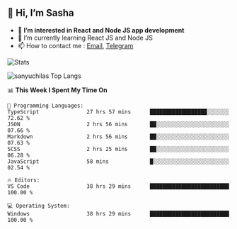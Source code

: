 ## 👋 Hi, I’m Sasha

- 👀 **I’m interested in React and Node JS app development** 
- 🌱 I’m currently learning React JS and Node JS
- 📫 How to contact me : [Email](mailto:sanyuchilas@gmail.com), [Telegram](https://t.me/sanyuchilas)

![Stats](https://github-readme-stats.vercel.app/api?username=sanyuchilas&show_icons=true&theme=react&hide=issues&count_private=true&layout=compact)

![sanyuchilas Top Langs](https://github-readme-stats.vercel.app/api/top-langs/?username=sanyuchilas&theme=react&hide_border=true&include_all_commits=true&count_private=true)

<!--START_SECTION:waka-->
📊 **This Week I Spent My Time On** 

```text
💬 Programming Languages: 
TypeScript               27 hrs 57 mins      ██████████████████░░░░░░░   72.62 % 
JSON                     2 hrs 56 mins       ██░░░░░░░░░░░░░░░░░░░░░░░   07.66 % 
Markdown                 2 hrs 56 mins       ██░░░░░░░░░░░░░░░░░░░░░░░   07.63 % 
SCSS                     2 hrs 25 mins       ██░░░░░░░░░░░░░░░░░░░░░░░   06.28 % 
JavaScript               58 mins             █░░░░░░░░░░░░░░░░░░░░░░░░   02.54 % 

🔥 Editors: 
VS Code                  38 hrs 29 mins      █████████████████████████   100.00 % 

💻 Operating System: 
Windows                  38 hrs 29 mins      █████████████████████████   100.00 % 
```


<!--END_SECTION:waka-->

